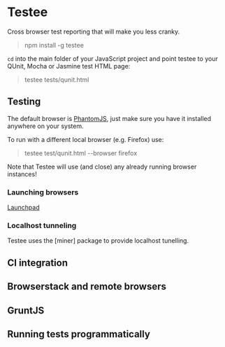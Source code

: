 # Testee

Cross browser test reporting that will make you less cranky.

> npm install -g testee

`cd` into the main folder of your JavaScript project and point testee to your QUnit, Mocha or Jasmine
test HTML page:

> testee tests/qunit.html

## Testing

The default browser is [PhantomJS](http://phantomjs.org/), just make sure you have it installed anywhere
on your system.

To run with a different local browser (e.g. Firefox) use:

> testee test/qunit.html --browser firefox

Note that Testee will use (and close) any already running browser instances!

### Launching browsers

[Launchpad]()

### Localhost tunneling

Testee uses the [miner] package to provide localhost tunelling.

## CI integration

## Browserstack and remote browsers

## GruntJS

## Running tests programmatically
